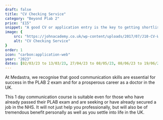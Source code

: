 ```yaml
---
draft: false
title: "CV Checking Service"
category: "Beyond Plab 2"
price: "£15"
snippet: "A good CV or application entry is the key to getting shortlisted for a job."
image: {
    src: "https://johnacademy.co.uk/wp-content/uploads/2017/07/J10-CV-WRITING-AND-INTERVIEW-SKILL-COURSE.jpg",
    alt: "CV Checking Service"
}
order: 1
icon: "carbon:application-web"
year: "2023"
dates: [02/03/23 to 13/03/23, 27/04/23 to 08/05/23, 08/06/23 to 19/06/23, 13/07/23 to 24/07/23, 23/08/23 to 03/09/23, 28/09/23 to 09/10/23, 02/11/23 to 13/11/23, 23/11/23 to 04/12/23]
---
```


At Medastra, we recognise that good communication skills are essential for success in the PLAB 2 exam and for a prosperous career as a doctor in the UK.

This 1 day communication course is suitable even for those who have already passed their PLAB exam and are seeking or have already secured a job in the NHS. It will not just help you professionally, but will also be of tremendous benefit personally as well as you settle into life in the UK.